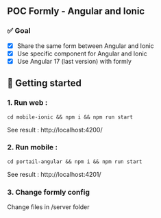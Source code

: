 ## POC Formly - Angular and Ionic

### :white_check_mark: Goal

- [x] Share the same form between Angular and Ionic
- [x] Use specific component for Angular and Ionic
- [x] Use Angular 17 (last version) with formly

## :rocket: Getting started

### 1. Run web :

`cd mobile-ionic && npm i && npm run start`

See result : http://localhost:4200/

### 2. Run mobile :

`cd portail-angular && npm i && npm run start`

See result : http://localhost:4201/

### 3. Change formly config

Change files in /server folder
